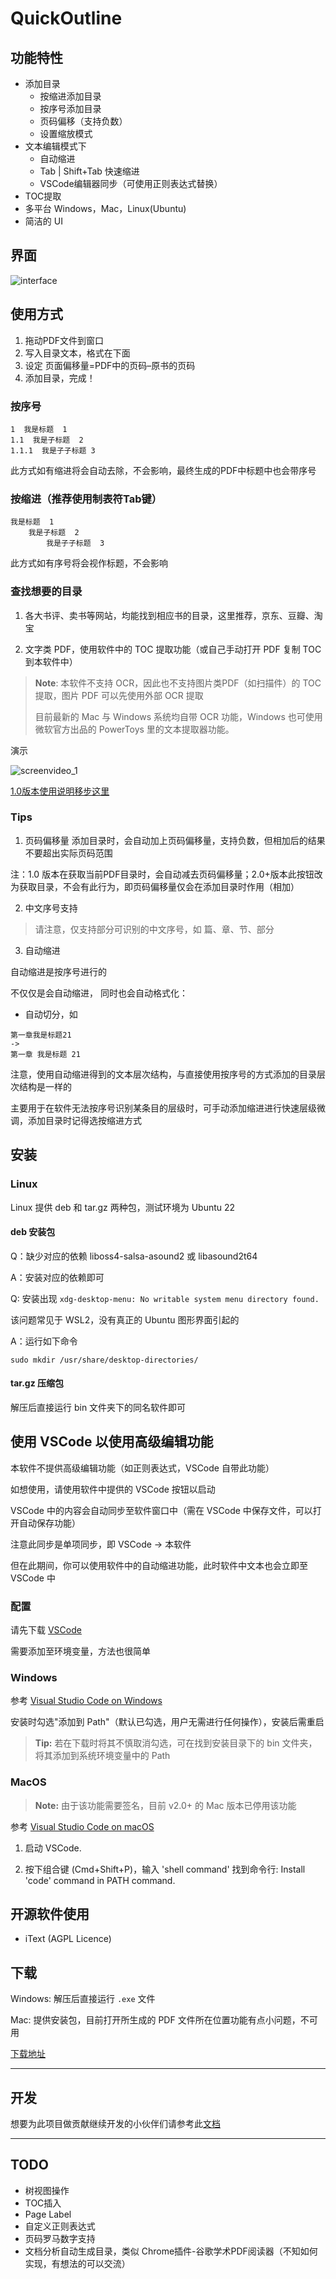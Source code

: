 # QuickOutline

## 功能特性

- 添加目录
  - 按缩进添加目录
  - 按序号添加目录
  - 页码偏移（支持负数）
  - 设置缩放模式
- 文本编辑模式下
    - 自动缩进
    - Tab | Shift+Tab 快速缩进
    - VSCode编辑器同步（可使用正则表达式替换）
- TOC提取
- 多平台 Windows，Mac，Linux(Ubuntu)
- 简洁的 UI

## 界面

![interface](image/screenshot.png)

## 使用方式

1. 拖动PDF文件到窗口
2. 写入目录文本，格式在下面
3. 设定 页面偏移量=PDF中的页码–原书的页码
4. 添加目录，完成！

### 按序号
```
1  我是标题  1
1.1  我是子标题  2
1.1.1  我是子子标题 3
```
此方式如有缩进将会自动去除，不会影响，最终生成的PDF中标题中也会带序号

### 按缩进（推荐使用制表符Tab键）
```
我是标题  1
    我是子标题  2
        我是子子标题  3
```
此方式如有序号将会视作标题，不会影响

### 查找想要的目录

1. 各大书评、卖书等网站，均能找到相应书的目录，这里推荐，京东、豆瓣、淘宝

2. 文字类 PDF，使用软件中的 TOC 提取功能（或自己手动打开 PDF 复制 TOC 到本软件中）

> **Note**: 本软件不支持 OCR，因此也不支持图片类PDF（如扫描件）的 TOC 提取，图片 PDF 可以先使用外部 OCR 提取
>
> 目前最新的 Mac 与 Windows 系统均自带 OCR 功能，Windows 也可使用微软官方出品的 PowerToys 里的文本提取器功能。

演示

![screenvideo_1](image/screenvideo_1.gif)

[1.0版本使用说明移步这里](https://zhuanlan.zhihu.com/p/390719305)


### Tips
1. 页码偏移量
添加目录时，会自动加上页码偏移量，支持负数，但相加后的结果不要超出实际页码范围

注：1.0 版本在获取当前PDF目录时，会自动减去页码偏移量；2.0+版本此按钮改为获取目录，不会有此行为，即页码偏移量仅会在添加目录时作用（相加）

2. 中文序号支持

> 请注意，仅支持部分可识别的中文序号，如 篇、章、节、部分

3. 自动缩进

自动缩进是按序号进行的

不仅仅是会自动缩进， 同时也会自动格式化：

- 自动切分，如
```
第一章我是标题21
->
第一章 我是标题 21
```


注意，使用自动缩进得到的文本层次结构，与直接使用按序号的方式添加的目录层次结构是一样的

主要用于在软件无法按序号识别某条目的层级时，可手动添加缩进进行快速层级微调，添加目录时记得选按缩进方式

## 安装

### Linux

Linux 提供 deb 和 tar.gz 两种包，测试环境为 Ubuntu 22

#### deb 安装包


Q：缺少对应的依赖 liboss4-salsa-asound2 或 libasound2t64

A：安装对应的依赖即可

Q: 安装出现 `xdg-desktop-menu: No writable system menu directory found.`

该问题常见于 WSL2，没有真正的 Ubuntu 图形界面引起的

A：运行如下命令

```shell
sudo mkdir /usr/share/desktop-directories/
```

#### tar.gz 压缩包

解压后直接运行 bin 文件夹下的同名软件即可

## 使用 VSCode 以使用高级编辑功能

本软件不提供高级编辑功能（如正则表达式，VSCode 自带此功能）

如想使用，请使用软件中提供的 VSCode 按钮以启动

VSCode 中的内容会自动同步至软件窗口中（需在 VSCode 中保存文件，可以打开自动保存功能）

注意此同步是单项同步，即 VSCode → 本软件

但在此期间，你可以使用软件中的自动缩进功能，此时软件中文本也会立即至 VSCode 中

### 配置

请先下载 [VSCode](https://code.visualstudio.com/)

需要添加至环境变量，方法也很简单

### Windows

参考 [Visual Studio Code on Windows](https://code.visualstudio.com/docs/setup/windows)

安装时勾选"添加到 Path"（默认已勾选，用户无需进行任何操作），安装后需重启

> **Tip:** 若在下载时将其不慎取消勾选，可在找到安装目录下的 bin 文件夹，将其添加到系统环境变量中的 Path

### MacOS

> **Note:** 由于该功能需要签名，目前 v2.0+ 的 Mac 版本已停用该功能

参考 [Visual Studio Code on macOS](https://code.visualstudio.com/docs/setup/mac#_launching-from-the-command-line)

1. 启动 VSCode.

2. 按下组合键 (Cmd+Shift+P)，输入 'shell command' 找到命令行: Install 'code' command in PATH command.

## 开源软件使用

- iText (AGPL Licence)

## 下载

Windows: 解压后直接运行 `.exe` 文件

Mac: 提供安装包，目前打开所生成的 PDF 文件所在位置功能有点小问题，不可用

[下载地址](https://github.com/ririv/QuickOutline/releases)

---

## 开发
想要为此项目做贡献继续开发的小伙伴们请参考此[文档](Dev_doc.md)

---

## TODO
- 树视图操作
- TOC插入
- Page Label
- 自定义正则表达式
- 页码罗马数字支持
- 文档分析自动生成目录，类似 Chrome插件-谷歌学术PDF阅读器（不知如何实现，有想法的可以交流）

